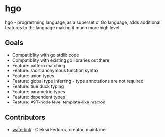 # hgo

hgo - programming language, as a superset of Go language, adds additional
features to the language making it much more high level.

## Goals

- Compatibility with go stdlib code
- Compatibility with existing go libraries out there
- Feature: pattern matching
- Feature: short anonymous function syntax
- Feature: union types
- Feature: global type inferring - type annotations are not required
- Feature: true duck typing
- Feature: parametric types
- Feature: dependent types
- Feature: AST-node level template-like macros

## Contributors

- [waterlink](https://github.com/waterlin) - Oleksii Fedorov, creator, maintainer
